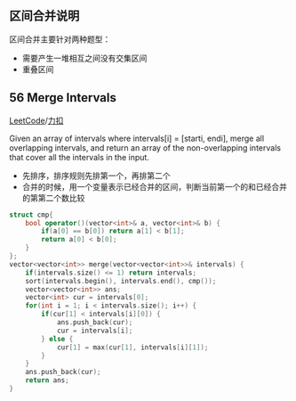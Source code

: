 区间合并说明
-----------------
区间合并主要针对两种题型：
- 需要产生一堆相互之间没有交集区间
- 重叠区间

56 Merge Intervals
-----------------
[LeetCode]()/[力扣]()

Given an array of intervals where intervals[i] = [starti, endi], merge all overlapping intervals, and return an array of the non-overlapping intervals that cover all the intervals in the input. 

- 先排序，排序规则先排第一个，再排第二个
- 合并的时候，用一个变量表示已经合并的区间，判断当前第一个的和已经合并的第第二个数比较

```c++
struct cmp{
    bool operator()(vector<int>& a, vector<int>& b) {
        if(a[0] == b[0]) return a[1] < b[1];
        return a[0] < b[0];
    }
};
vector<vector<int>> merge(vector<vector<int>>& intervals) {
    if(intervals.size() <= 1) return intervals;
    sort(intervals.begin(), intervals.end(), cmp());
    vector<vector<int>> ans;
    vector<int> cur = intervals[0];
    for(int i = 1; i < intervals.size(); i++) {
        if(cur[1] < intervals[i][0]) {
            ans.push_back(cur);
            cur = intervals[i];
        } else {
            cur[1] = max(cur[1], intervals[i][1]);
        }
    }
    ans.push_back(cur);
    return ans;
}
```